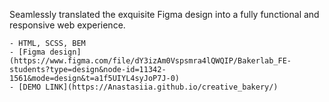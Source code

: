 Seamlessly translated the exquisite Figma design into a fully functional and responsive web experience.

    - HTML, SCSS, BEM
    - [Figma design](https://www.figma.com/file/dY3izAm0Vspsmra4lQWQIP/Bakerlab_FE-students?type=design&node-id=11342-1561&mode=design&t=a1f5UIYL4syJoP7J-0)
    - [DEMO LINK](https://Anastasiia.github.io/creative_bakery/)
